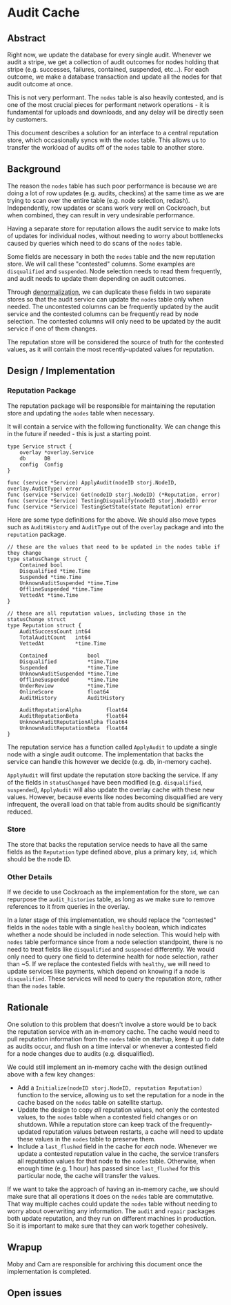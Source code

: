 # Audit Cache

## Abstract

Right now, we update the database for every single audit. Whenever we audit a stripe, we get a collection of audit outcomes for nodes holding that stripe (e.g. successes, failures, contained, suspended, etc...). For each outcome, we make a database transaction and update all the nodes for that audit outcome at once. 

This is not very performant. The `nodes` table is also heavily contested, and is one of the most crucial pieces for performant network operations - it is fundamental for uploads and downloads, and any delay will be directly seen by customers.

This document describes a solution for an interface to a central reputation store, which occasionally syncs with the `nodes` table. This allows us to transfer the workload of audits off of the `nodes` table to another store. 

## Background

The reason the `nodes` table has such poor performance is because we are doing a lot of row updates (e.g. audits, checkins) at the same time as we are trying to scan over the entire table (e.g. node selection, redash). Independently, row updates or scans work very well on Cockroach, but when combined, they can result in very undesirable performance.

Having a separate store for reputation allows the audit service to make lots of updates for individual nodes, without needing to worry about bottlenecks caused by queries which need to do scans of the `nodes` table.

Some fields are necessary in both the `nodes` table and the new reputation store. We will call these "contested" columns. Some examples are `disqualified` and `suspended`. Node selection needs to read them frequently, and audit needs to update them depending on audit outcomes.

Through [denormalization](https://en.wikipedia.org/wiki/Denormalization), we can duplicate these fields in two separate stores so that the audit service can update the `nodes` table only when needed. The uncontested columns can be frequently updated by the audit service and the contested columns can be frequently read by node selection. The contested columns will only need to be updated by the audit service if one of them changes.

The reputation store will be considered the source of truth for the contested values, as it will contain the most recently-updated values for reputation.

## Design / Implementation

### Reputation Package

The reputation package will be responsible for maintaining the reputation store and updating the `nodes` table when necessary.

It will contain a service with the following functionality. We can change this in the future if needed - this is just a starting point.

```
type Service struct {
    overlay *overlay.Service
    db      DB
    config  Config
}

func (service *Service) ApplyAudit(nodeID storj.NodeID, overlay.AuditType) error
func (service *Service) Get(nodeID storj.NodeID) (*Reputation, error)
func (service *Service) TestingDisqualify(nodeID storj.NodeID) error
func (service *Service) TestingSetState(state Reputation) error
```

Here are some type definitions for the above. We should also move types such as `AuditHistory` and `AuditType` out of the `overlay` package and into the `reputation` package. 

```
// these are the values that need to be updated in the nodes table if they change
type statusChange struct {
    Contained bool
    Disqualified *time.Time
    Suspended *time.Time
    UnknownAuditSuspended *time.Time
    OfflineSuspended *time.Time
    VettedAt *time.Time
}

// these are all reputation values, including those in the statusChange struct
type Reputation struct {
    AuditSuccessCount int64
    TotalAuditCount   int64
    VettedAt          *time.Time

    Contained             bool
    Disqualified          *time.Time
    Suspended             *time.Time
    UnknownAuditSuspended *time.Time
    OfflineSuspended      *time.Time
    UnderReview           *time.Time
    OnlineScore           float64
    AuditHistory          AuditHistory

    AuditReputationAlpha        float64
    AuditReputationBeta         float64
    UnknownAuditReputationAlpha float64
    UnknownAuditReputationBeta  float64
}
```

The reputation service has a function called `ApplyAudit` to update a single node with a single audit outcome. The implementation that backs the service can handle this however we decide (e.g. db, in-memory cache).

`ApplyAudit` will first update the reputation store backing the service. If any of the fields in `statusChanged` have been modified (e.g. `disqualified`, `suspended`), `ApplyAudit` will also update the overlay cache with these new values. However, because events like nodes becoming disqualified are very infrequent, the overall load on that table from audits should be significantly reduced.

### Store

The store that backs the reputation service needs to have all the same fields as the `Reputation` type defined above, plus a primary key,  `id`, which should be the node ID. 

### Other Details

If we decide to use Cockroach as the implementation for the store, we can repurpose the `audit_histories` table, as long as we make sure to remove references to it from queries in the overlay.

In a later stage of this implementation, we should replace the "contested" fields in the `nodes` table with a single `healthy` boolean, which indicates whether a node should be included in node selection. This would help with `nodes` table performance since from a node selection standpoint, there is no need to treat fields like `disqualified` and `suspended` differently. We would only need to query one field to determine health for node selection, rather than ~5. If we replace the contested fields with `healthy`, we will need to update services like payments, which depend on knowing if a node is `disqualified`. These services will need to query the reputation store, rather than the `nodes` table.

## Rationale

One solution to this problem that doesn't involve a store would be to back the reputation service with an in-memory cache. The cache would need to pull reputation information from the `nodes` table on startup, keep it up to date as audits occur, and flush on a time interval or whenever a contested field for a node changes due to audits (e.g. disqualified).

We could still implement an in-memory cache with the design outlined above with a few key changes:
* Add a `Initialize(nodeID storj.NodeID, reputation Reputation)` function to the service, allowing us to set the reputation for a node in the cache based on the `nodes` table on satellite startup.
* Update the design to copy _all_ reputation values, not only the contested values, to the `nodes` table when a contested field changes or on shutdown. While a reputation store can keep track of the frequently-updated reputation values between restarts, a cache will need to update these values in the `nodes` table to preserve them.
* Include a `last_flushed` field in the cache for _each_ node. Whenever we update a contested reputation value in the cache, the service transfers all reputation values for that node to the `nodes` table. Otherwise, when enough time (e.g. 1 hour) has passed since `last_flushed` for this particular node, the cache will transfer the values.

If we want to take the approach of having an in-memory cache, we should make sure that all operations it does on the `nodes` table are commutative. That way multiple caches could update the `nodes` table without needing to worry about overwriting any information. The `audit` and `repair` packages both update reputation, and they run on different machines in production. So it is important to make sure that they can work together cohesively.

## Wrapup

Moby and Cam are responsible for archiving this document once the implementation is completed.

## Open issues

